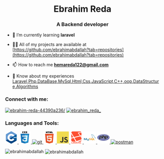 <h1 align="center"> Ebrahim Reda</h1>
<h3 align="center">A Backend developer</h3>

- 🌱 I’m currently learning **laravel**

- 👨‍💻 All of my projects are available at [https://github.com/ebrahimabdallah?tab=repositories](https://github.com/ebrahimabdallah?tab=repositories)

- 📫 How to reach me **hemareda122@gmail.com**

- 📄 Know about my experiences [Laravel,Php,DataBase,MySql,Html,Css,JavaScript,C++,oop,DataStructure,Algorithms](Laravel,Php,DataBase,MySql,Html,Css,JavaScript,C++,oop,DataStructure,Algorithms)

<h3 align="left">Connect with me:</h3>
<p align="left">
<a href="https://linkedin.com/in/ebrahim-reda-44390a236/" target="blank"><img align="center" src="https://raw.githubusercontent.com/rahuldkjain/github-profile-readme-generator/master/src/images/icons/Social/linked-in-alt.svg" alt="ebrahim-reda-44390a236/" height="30" width="40" /></a>
<a href="https://codeforces.com/profile/ebrahim_reda_" target="blank"><img align="center" src="https://raw.githubusercontent.com/rahuldkjain/github-profile-readme-generator/master/src/images/icons/Social/codeforces.svg" alt="ebrahim_reda_" height="30" width="40" /></a>
</p>

<h3 align="left">Languages and Tools:</h3>
<p align="left"> <a href="https://www.w3schools.com/cpp/" target="_blank" rel="noreferrer"> <img src="https://raw.githubusercontent.com/devicons/devicon/master/icons/cplusplus/cplusplus-original.svg" alt="cplusplus" width="40" height="40"/> </a> <a href="https://www.w3schools.com/css/" target="_blank" rel="noreferrer"> <img src="https://raw.githubusercontent.com/devicons/devicon/master/icons/css3/css3-original-wordmark.svg" alt="css3" width="40" height="40"/> </a> <a href="https://git-scm.com/" target="_blank" rel="noreferrer"> <img src="https://www.vectorlogo.zone/logos/git-scm/git-scm-icon.svg" alt="git" width="40" height="40"/> </a> <a href="https://www.w3.org/html/" target="_blank" rel="noreferrer"> <img src="https://raw.githubusercontent.com/devicons/devicon/master/icons/html5/html5-original-wordmark.svg" alt="html5" width="40" height="40"/> </a> <a href="https://developer.mozilla.org/en-US/docs/Web/JavaScript" target="_blank" rel="noreferrer"> <img src="https://raw.githubusercontent.com/devicons/devicon/master/icons/javascript/javascript-original.svg" alt="javascript" width="40" height="40"/> </a> <a href="https://laravel.com/" target="_blank" rel="noreferrer"> <img src="https://raw.githubusercontent.com/devicons/devicon/master/icons/laravel/laravel-plain-wordmark.svg" alt="laravel" width="40" height="40"/> </a> <a href="https://www.mysql.com/" target="_blank" rel="noreferrer"> <img src="https://raw.githubusercontent.com/devicons/devicon/master/icons/mysql/mysql-original-wordmark.svg" alt="mysql" width="40" height="40"/> </a> <a href="https://www.php.net" target="_blank" rel="noreferrer"> <img src="https://raw.githubusercontent.com/devicons/devicon/master/icons/php/php-original.svg" alt="php" width="40" height="40"/> </a> <a href="https://postman.com" target="_blank" rel="noreferrer"> <img src="https://www.vectorlogo.zone/logos/getpostman/getpostman-icon.svg" alt="postman" width="40" height="40"/> </a> </p>

<p><img align="left" src="https://github-readme-stats.vercel.app/api/top-langs?username=ebrahimabdallah&show_icons=true&locale=en&layout=compact" alt="ebrahimabdallah" /></p>

<p>&nbsp;<img align="center" src="https://github-readme-stats.vercel.app/api?username=ebrahimabdallah&show_icons=true&locale=en" alt="ebrahimabdallah" /></p>
